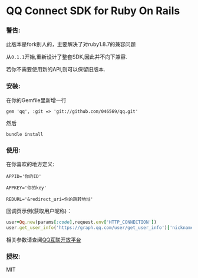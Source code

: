 QQ Connect SDK for Ruby On Rails
================

### 警告:
此版本是fork别人的，主要解决了对ruby1.8.7的兼容问题

从`0.1.1`开始,重新设计了整套SDK,因此并不向下兼容.

若你不需要使用新的API,则可以保留旧版本.

### 安装:
    
在你的Gemfile里新增一行

`gem 'qq', :git => 'git://github.com/046569/qq.git'`

然后

`bundle install`

### 使用:

在你喜欢的地方定义:

`APPID='你的ID'`

`APPKEY='你的key'`

`REDURL='&redirect_uri=你的跳转地址'`

回调页示例(获取用户昵称)：

```Ruby
user=Qq.new(params[:code],request.env['HTTP_CONNECTION'])
user.get_user_info('https://graph.qq.com/user/get_user_info')['nickname']
```

相关参数请查阅[QQ互联开放平台](http://connect.qq.com/intro/login/)


### 授权:

MIT
